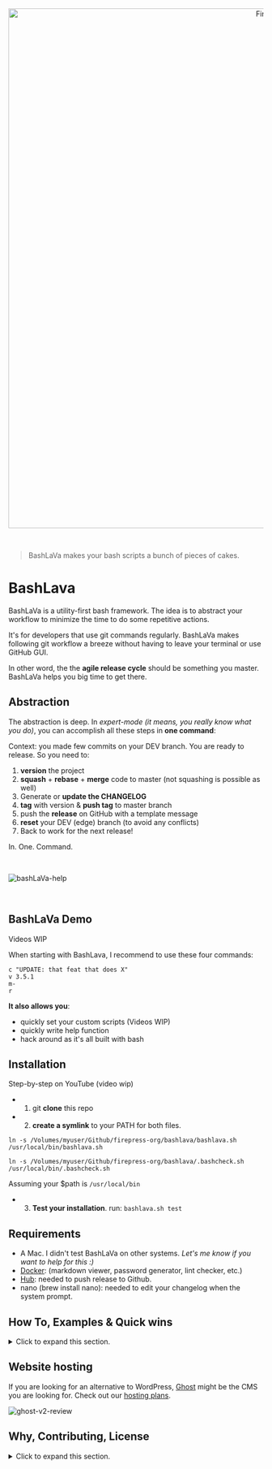 &nbsp;

<p align="center">
  <a href="https://github.com/firepress-org/bashlava">
    <img src="https://user-images.githubusercontent.com/6694151/74113494-746ee100-4b72-11ea-9601-bd7b1d786b41.jpg" width="1024px" alt="FirePress" />
  </a>
</p>

&nbsp;

> BashLaVa makes your bash scripts a bunch of pieces of cakes.

# BashLava

BashLaVa is a utility-first bash framework. The idea is to abstract your workflow to minimize the time to do some repetitive actions.

It's for developers that use git commands regularly. BashLaVa makes following git workflow a breeze without having to leave your terminal or use GitHub GUI.

In other word, the the **agile release cycle** should be something you master. BashLaVa helps you big time to get there.

## Abstraction

The abstraction is deep. In *expert-mode* *(it means, you really know what you do)*, you can accomplish all these steps in **one command**:

Context: you made few commits on your DEV branch. You are ready to release. So you need to:

1. **version** the project
2. **squash** + **rebase** + **merge** code to master (not squashing is possible as well)
3. Generate or **update the CHANGELOG**
4. **tag** with version & **push tag** to master branch
5. push the **release** on GitHub with a template message
6. **reset** your DEV (edge) branch (to avoid any conflicts)
7. Back to work for the next release!

In. One. Command.

&nbsp;

![bashLaVa-help](https://user-images.githubusercontent.com/6694151/74569005-5ecd3300-4f47-11ea-9cbe-a41466b34229.jpg)

&nbsp;

## BashLaVa Demo

Videos WIP

When starting with BashLava, I recommend to use these four commands:

```
c "UPDATE: that feat that does X"
v 3.5.1
m-
r
```


**It also allows you**:

- quickly set your custom scripts (Videos WIP)
- quickly write help function
- hack around  as it's all built with bash

## Installation

Step-by-step on YouTube (video wip)

- 1) git **clone** this repo

- 2) **create a symlink** to your PATH for both files.

```
ln -s /Volumes/myuser/Github/firepress-org/bashlava/bashlava.sh /usr/local/bin/bashlava.sh

ln -s /Volumes/myuser/Github/firepress-org/bashlava/.bashcheck.sh /usr/local/bin/.bashcheck.sh
```

Assuming your $path is `/usr/local/bin`

- 3) **Test your installation**. run: `bashlava.sh test`

## Requirements

- A Mac. I didn't test BashLaVa on other systems. *Let's me know if you want to help for this :)*
- [Docker](https://docs.docker.com/install/): (markdown viewer, password generator, lint checker, etc.)
- [Hub](https://github.com/github/hub#installation): needed to push release to Github.
- nano (brew install nano): needed to edit your changelog when the system prompt.

## How To, Examples & Quick wins

<details><summary>Click to expand this section.</summary>
<p>

You should use an alias like: `alias uu=bashlava.sh ` (with a space at the end) to really benefit from this app.

**Example**: test

```
$1 value is: test
$2 value is: not-set
$3 value is: not-set

——> Date is: 2020-02-14_10H49s21
——> Run on Darwin (Mac).

——> Hub is installed.
——> Docker version 19.03.5, build 633a0ea is installed.
```

**Example**: push commit

```
bashlava.sh c "README / Add requirement section"

——> ERROR: You must provide a Git message.
```

**Example**: list available functions

```
bashlava.sh list

   Core functions

   Core functions

 c   ...... "commit" all changes + git push | usage: c "FEAT: new rule to avoid this glitch"
 v   ...... "version" update your app | usage: v 1.50.1
 m   ...... "master" (with squash) rebase + merge + update CHANGELOG | usage: m "UPDATE chap 32 + FIX typo"
 m-   ..... "master-" like m but with (no squash) | (no attr)
 r   ...... "release" + push tag + push release on GitHub | (no attr)


   Expert mode

 d   ...... "deploy" all steps (v,m,r) in one command (with squash) | usage: d 3.5.2 "UPDATE chap 32 + FIX typo"
 d-   ..... "deploy" all steps (v,m-,r) in one command (no squash) | usage: d- 3.5.2


   Utilities functions

 ci   ..... "continous integration" CI status from Github Actions (no attr)
 cr   ..... "changelog read" (no attr)
 diff   ... "diff" show me diff in my code (no attr)
 e   ...... "edge" recrete a fresh edge branch from master (no attr)
 gitio   .. "git.io shortner" work only with GitHub repos | usage: shorturl firepress-org ghostfire (opt attr)
 h   ...... "help" alias are also set to: -h, --help, help (no attr)
 hash   ... "hash" Show me the latest hash commit (no attr)
 l   ...... "log" show me the latest commits (no attr)
 list   ... "list" all core functions (no attr)
 log   .... "log" Show me the lastest commits (no attr)
 m-m   .... "master-merge" from edge. Does not update changelog | usage: m- "UPDATE chap 32 + FIX typo"
 mdv   .... "markdown viewer" | usage: mdv README.md
 oe   ..... "out edge" Basic git checkout (no attr)
 om   ..... "out master" Basic git checkout (no attr)
 rr   ..... "release read" Show release from Github (attr is opt)
 s   ...... "status" show me if there is something to commit (no attr)
 sq   ..... "squash" commits | usage: sq 3 "Add fct xyz"
 test   ... "test" test if requirements for bashLaVa are meet (no attr)
 tr   ..... "tag read" tag on master branch (no attr)
 vr   ..... "version read" show app's version from Dockerfile (no attr)


   Accronyms

 attr ==> attribute(s)
 opt ===> optional
 m =====> master branch
 e =====> edge branch (DEV branch if you prefer)
```

</p>
</details>

## Website hosting

If you are looking for an alternative to WordPress, [Ghost](https://firepress.org/en/faq/#what-is-ghost) might be the CMS you are looking for. Check out our [hosting plans](https://firepress.org/en).

![ghost-v2-review](https://user-images.githubusercontent.com/6694151/64218253-f144b300-ce8e-11e9-8d75-312a2b6a3160.gif)


## Why, Contributing, License

<details><summary>Click to expand this section.</summary>
<p>

## Why all this work?

Our [mission](https://firepress.org/en/our-mission/) is to empower freelancers and small organizations to build an outstanding mobile-first website.

Because we believe your website should speak up in your name, we consider our mission completed once your site has become your impresario.

Find me on Twitter [@askpascalandy](https://twitter.com/askpascalandy).

— [The FirePress Team](https://firepress.org/) 🔥📰

## Contributing

The power of communities pull request and forks means that `1 + 1 = 3`. You can help to make this repo a better one! Here is how:

1. Fork it
2. Create your feature branch: `git checkout -b my-new-feature`
3. Commit your changes: `git commit -am 'Add some feature'`
4. Push to the branch: `git push origin my-new-feature`
5. Submit a pull request

Check this post for more details: [Contributing to our Github project](https://pascalandy.com/blog/contributing-to-our-github-project/). Also, by contributing you agree to the [Contributor Code of Conduct on GitHub](https://pascalandy.com/blog/contributor-code-of-conduct-on-github/). 

## License

- This git repo is under the **GNU V3** license. [Find it here](./LICENSE).

</p>
</details>

